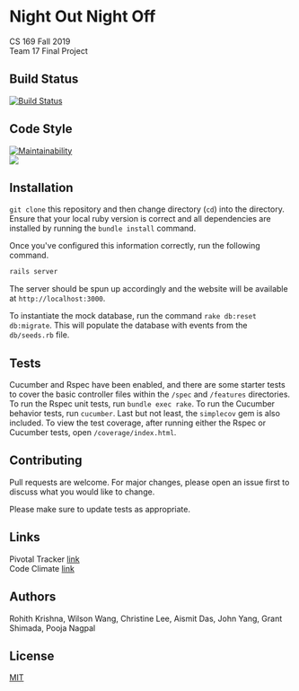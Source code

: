 # Night Out Night Off

CS 169 Fall 2019 <br>
Team 17 Final Project <br>

## Build Status
[![Build Status](https://travis-ci.org/NONO-CS169/NONO.svg?branch=master)](https://travis-ci.org/NONO-CS169/NONO)

## Code Style
[![Maintainability](https://api.codeclimate.com/v1/badges/86d7ce6bed2eb0b000f7/maintainability)](https://codeclimate.com/github/NONO-CS169/NONO/maintainability)  
<a href="https://codeclimate.com/github/NONO-CS169/NONO/test_coverage"><img src="https://api.codeclimate.com/v1/badges/86d7ce6bed2eb0b000f7/test_coverage" /></a>

## Installation
`git clone` this repository and then change directory (`cd`) into the directory. Ensure that your local ruby version is correct and all dependencies are installed by running the `bundle install` command.

Once you've configured this information correctly, run the following command.

```bash
rails server
```

The server should be spun up accordingly and the website will be available at `http://localhost:3000`.

To instantiate the mock database, run the command `rake db:reset db:migrate`. This will populate the database with events from the `db/seeds.rb` file.

## Tests
Cucumber and Rspec have been enabled, and there are some starter tests to cover the basic controller files within the `/spec` and `/features` directories. To run the Rspec unit tests, run `bundle exec rake`. To run the Cucumber behavior tests, run `cucumber`. Last but not least, the `simplecov` gem is also included. To view the test coverage, after running either the Rspec or Cucumber tests, open `/coverage/index.html`.

## Contributing
Pull requests are welcome. For major changes, please open an issue first to discuss what you would like to change.

Please make sure to update tests as appropriate.

## Links
Pivotal Tracker [link](https://www.pivotaltracker.com/n/projects/2406210)  
Code Climate [link](https://codeclimate.com/github/NONO-CS169/NONO)

## Authors
Rohith Krishna, Wilson Wang, Christine Lee, Aismit Das, John Yang, Grant Shimada, Pooja Nagpal

## License
[MIT](https://choosealicense.com/licenses/mit/)

